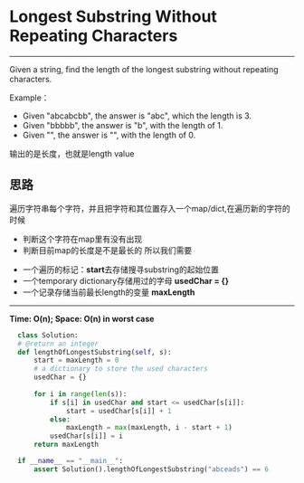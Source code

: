 # Longest Substring Without Repeating Characters

---

Given a string, find the length of the longest substring without repeating characters.

Example：
 - Given "abcabcbb", the answer is "abc", which the length is 3.
 - Given "bbbbb", the answer is "b", with the length of 1.
 - Given "", the answer is "", with the length of 0.
 
 输出的是长度，也就是length value
 
 ## 思路
 
 遍历字符串每个字符，并且把字符和其位置存入一个map/dict,在遍历新的字符的时候
 - 判断这个字符在map里有没有出现
 - 判断目前map的长度是不是最长的
 所以我们需要
  + 一个遍历的标记：**start**去存储搜寻substring的起始位置
  + 一个temporary dictionary存储用过的字母 **usedChar = {}**
  + 一个记录存储当前最长length的变量 **maxLength**
--- 
  **Time: O(n); Space: O(n) in worst case**
  
  ```py
    class Solution:
    # @return an integer
    def lengthOfLongestSubstring(self, s):
        start = maxLength = 0
        # a dictionary to store the used characters
        usedChar = {}  
        
        for i in range(len(s)):
            if s[i] in usedChar and start <= usedChar[s[i]]:
                start = usedChar[s[i]] + 1
            else:
                maxLength = max(maxLength, i - start + 1)
            usedChar[s[i]] = i
        return maxLength

    if __name__ == "__main__":
        assert Solution().lengthOfLongestSubstring("abceads") == 6
  ```
 